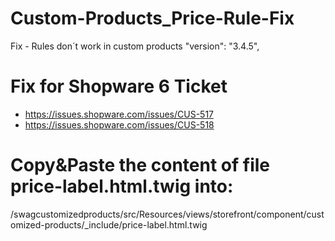 # Custom-Products_Price-Rule-Fix
Fix - Rules don´t work in custom products 
"version": "3.4.5",



# Fix for Shopware 6 Ticket
- https://issues.shopware.com/issues/CUS-517
- https://issues.shopware.com/issues/CUS-518

# Copy&Paste the content of file price-label.html.twig into: 
/swagcustomizedproducts/src/Resources/views/storefront/component/customized-products/_include/price-label.html.twig
